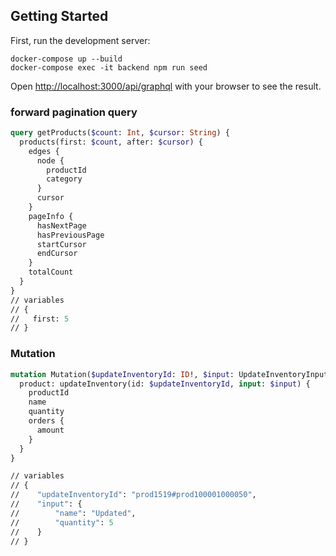 ## Getting Started

First, run the development server:

```
docker-compose up --build
docker-compose exec -it backend npm run seed
```

Open [http://localhost:3000/api/graphql](http://localhost:3000/api/graphql) with your browser to see the result.

### forward pagination query

```graphql
query getProducts($count: Int, $cursor: String) {
  products(first: $count, after: $cursor) {
    edges {
      node {
        productId
        category
      }
      cursor
    }
    pageInfo {
      hasNextPage
      hasPreviousPage
      startCursor
      endCursor
    }
    totalCount
  }
}
// variables
// {
//   first: 5
// }
```

### Mutation

```graphql
mutation Mutation($updateInventoryId: ID!, $input: UpdateInventoryInput!) {
  product: updateInventory(id: $updateInventoryId, input: $input) {
    productId
    name
    quantity
    orders {
      amount
    }
  }
}

// variables
// {
//    "updateInventoryId": "prod1519#prod100001000050",
//    "input": {
//        "name": "Updated",
//        "quantity": 5
//    }
// }
```
